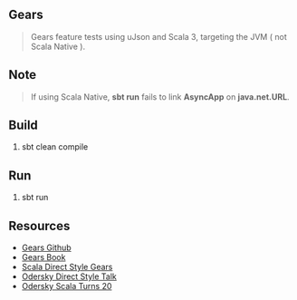 Gears
-----
>Gears feature tests using uJson and Scala 3, targeting the JVM ( not Scala Native ).

Note
----
>If using Scala Native, **sbt run** fails to link **AsyncApp** on **java.net.URL**.

Build
-----
1. sbt clean compile

Run
---
1. sbt run

Resources
---------
* [Gears Github](https://github.com/lampepfl/gears)
* [Gears Book](https://blog.nkagami.me/gears-book/introduction.html)
* [Scala Direct Style Gears](https://github.com/lampepfl/gears)
* [Odersky Direct Style Talk](https://www.youtube.com/watch?v=0Fm0y4K4YO8)
* [Odersky Scala Turns 20](https://www.youtube.com/watch?v=sNos8aGjJMA)